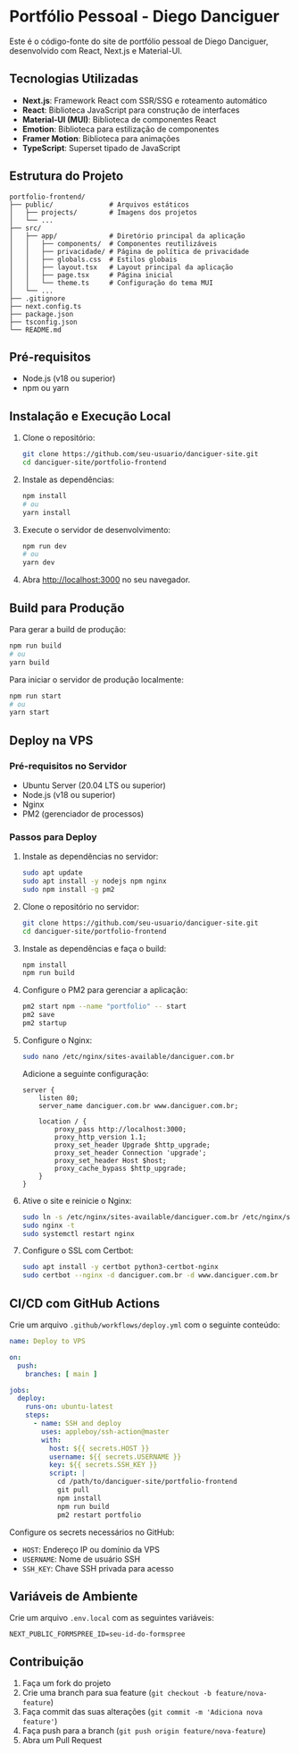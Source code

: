 # Portfólio Pessoal - Diego Danciguer

Este é o código-fonte do site de portfólio pessoal de Diego Danciguer, desenvolvido com React, Next.js e Material-UI.

## Tecnologias Utilizadas

- **Next.js**: Framework React com SSR/SSG e roteamento automático
- **React**: Biblioteca JavaScript para construção de interfaces
- **Material-UI (MUI)**: Biblioteca de componentes React
- **Emotion**: Biblioteca para estilização de componentes
- **Framer Motion**: Biblioteca para animações
- **TypeScript**: Superset tipado de JavaScript

## Estrutura do Projeto

```
portfolio-frontend/
├── public/              # Arquivos estáticos
│   ├── projects/        # Imagens dos projetos
│   └── ...
├── src/
│   ├── app/             # Diretório principal da aplicação
│   │   ├── components/  # Componentes reutilizáveis
│   │   ├── privacidade/ # Página de política de privacidade
│   │   ├── globals.css  # Estilos globais
│   │   ├── layout.tsx   # Layout principal da aplicação
│   │   ├── page.tsx     # Página inicial
│   │   └── theme.ts     # Configuração do tema MUI
│   └── ...
├── .gitignore
├── next.config.ts
├── package.json
├── tsconfig.json
└── README.md
```

## Pré-requisitos

- Node.js (v18 ou superior)
- npm ou yarn

## Instalação e Execução Local

1. Clone o repositório:
   ```bash
   git clone https://github.com/seu-usuario/danciguer-site.git
   cd danciguer-site/portfolio-frontend
   ```

2. Instale as dependências:
   ```bash
   npm install
   # ou
   yarn install
   ```

3. Execute o servidor de desenvolvimento:
   ```bash
   npm run dev
   # ou
   yarn dev
   ```

4. Abra [http://localhost:3000](http://localhost:3000) no seu navegador.

## Build para Produção

Para gerar a build de produção:

```bash
npm run build
# ou
yarn build
```

Para iniciar o servidor de produção localmente:

```bash
npm run start
# ou
yarn start
```

## Deploy na VPS

### Pré-requisitos no Servidor

- Ubuntu Server (20.04 LTS ou superior)
- Node.js (v18 ou superior)
- Nginx
- PM2 (gerenciador de processos)

### Passos para Deploy

1. Instale as dependências no servidor:
   ```bash
   sudo apt update
   sudo apt install -y nodejs npm nginx
   sudo npm install -g pm2
   ```

2. Clone o repositório no servidor:
   ```bash
   git clone https://github.com/seu-usuario/danciguer-site.git
   cd danciguer-site/portfolio-frontend
   ```

3. Instale as dependências e faça o build:
   ```bash
   npm install
   npm run build
   ```

4. Configure o PM2 para gerenciar a aplicação:
   ```bash
   pm2 start npm --name "portfolio" -- start
   pm2 save
   pm2 startup
   ```

5. Configure o Nginx:
   ```bash
   sudo nano /etc/nginx/sites-available/danciguer.com.br
   ```

   Adicione a seguinte configuração:
   ```nginx
   server {
       listen 80;
       server_name danciguer.com.br www.danciguer.com.br;

       location / {
           proxy_pass http://localhost:3000;
           proxy_http_version 1.1;
           proxy_set_header Upgrade $http_upgrade;
           proxy_set_header Connection 'upgrade';
           proxy_set_header Host $host;
           proxy_cache_bypass $http_upgrade;
       }
   }
   ```

6. Ative o site e reinicie o Nginx:
   ```bash
   sudo ln -s /etc/nginx/sites-available/danciguer.com.br /etc/nginx/sites-enabled/
   sudo nginx -t
   sudo systemctl restart nginx
   ```

7. Configure o SSL com Certbot:
   ```bash
   sudo apt install -y certbot python3-certbot-nginx
   sudo certbot --nginx -d danciguer.com.br -d www.danciguer.com.br
   ```

## CI/CD com GitHub Actions

Crie um arquivo `.github/workflows/deploy.yml` com o seguinte conteúdo:

```yaml
name: Deploy to VPS

on:
  push:
    branches: [ main ]

jobs:
  deploy:
    runs-on: ubuntu-latest
    steps:
      - name: SSH and deploy
        uses: appleboy/ssh-action@master
        with:
          host: ${{ secrets.HOST }}
          username: ${{ secrets.USERNAME }}
          key: ${{ secrets.SSH_KEY }}
          script: |
            cd /path/to/danciguer-site/portfolio-frontend
            git pull
            npm install
            npm run build
            pm2 restart portfolio
```

Configure os secrets necessários no GitHub:
- `HOST`: Endereço IP ou domínio da VPS
- `USERNAME`: Nome de usuário SSH
- `SSH_KEY`: Chave SSH privada para acesso

## Variáveis de Ambiente

Crie um arquivo `.env.local` com as seguintes variáveis:

```
NEXT_PUBLIC_FORMSPREE_ID=seu-id-do-formspree
```

## Contribuição

1. Faça um fork do projeto
2. Crie uma branch para sua feature (`git checkout -b feature/nova-feature`)
3. Faça commit das suas alterações (`git commit -m 'Adiciona nova feature'`)
4. Faça push para a branch (`git push origin feature/nova-feature`)
5. Abra um Pull Request
